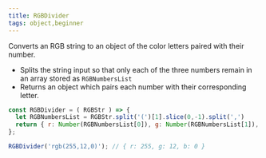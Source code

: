 ```yaml
---
title: RGBDivider
tags: object,beginner
---
```


Converts an RGB string to an object of the color letters paired with their number.

- Splits the string input so that only each of the three numbers remain in an array stored as `RGBNumbersList`
- Returns an object which pairs each number with their corresponding letter.

```js
const RGBDivider = ( RGBStr ) => {
  let RGBNumbersList = RGBStr.split('(')[1].slice(0,-1).split(',')
  return { r: Number(RGBNumbersList[0]), g: Number(RGBNumbersList[1]), b: Number(RGBNumbersList[2]) }
};
```

```js
RGBDivider('rgb(255,12,0)'); // { r: 255, g: 12, b: 0 }
```